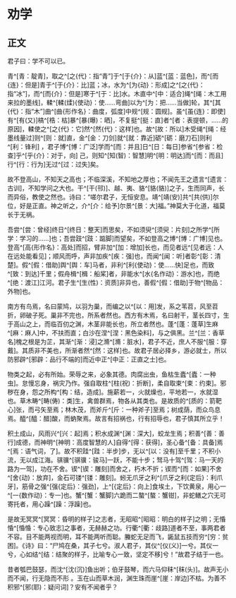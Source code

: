 # 劝学

## 正文

君子曰：学不可以已。

青^[青：靛青]，取之^[之{代}：指“青”]于^[于{介}：从]蓝^[蓝：蓝色]，而^[而{连}：但是]青于^[于{介}：比]蓝；冰，水为^[为{动}：形成]之^[之{代}：指“冰”]，而^[而{介}：但是]寒于^[于：比]水。木直中^[中：适合]绳^[绳：木工用来拉的墨线]，輮^[輮(煣){使动}：使……弯曲]以为^[为：把……当做]轮，其^[其{代}：指“木”]曲^[曲{形作名}：曲度，弧度]中规^[规：圆规]。虽^[虽{连}：即使]有^[有(又)]槁^[梏：枯]暴^[暴(曝)：晒]，不复挺^[挺：直]者^[者：表提顿，……的原因]，輮使之^[之{代}：它]然^[然{代}：这样]也。故^[故：所以]木受绳^[绳：经墨线量过]则^[则：就]直，金^[金：刀剑]就^[就：靠近]砺^[砺：磨刀石]则利^[利：锋利]
，君子博^[博：广泛]学而^[而：并且]日^[日：每日]参省^[参省：检查]乎^[乎{介}：对于，向]
己，则知^[知(智)：智慧]明^[明：明达]而^[而：而且]行^[行：行为]无过^[过：过失]矣。

故不登高山，不知天之高也；不临深溪，不知地之厚也；不闻先王之遗言^[遗言：古训]，不知学问之大也。干^[干(邗)]、越、夷、貉^[貉(貉)]之子，生而同声，长而异俗，教使之然也。诗曰：“嗟尔君子，无恒安息。靖^[靖(安)]共^[共(供)]尔位，好是正直。神之听之，介^[介：给予]尔景^[景：大]福。”神莫大于化道，福莫长于无祸。


吾尝^[尝：曾经]终日^[终日：整天]而思矣，不如须臾^[须臾：片刻]之所学^[所学：学习的……]也；吾尝跂^[跂：踮脚]而望矣，不如登高之博^[博：广博]见也。登高^[高{形作名}：高处]而招，臂非加^[加：增加]长也，而见者远^[见者远：人在远处能看见]；顺风而呼，声非加疾^[疾：强]也，而闻^[闻：听]者彰^[彰：清楚]。假^[假：借助]舆^[舆：车]马者，非利^[利{使动}：使……快]足也，而致^[致：到达]千里；假舟楫^[楫：船桨]者，非能水^[水{名作动}：游水]也，而绝^[绝：渡江]江河。君子生^[生(性)：资质]非异也，善假^[假：借助]于物^[物品：外物]也。

南方有鸟焉，名曰蒙鸠，以羽为巢，而编之以^[以：用]发，系之苇苕，风至苕折，卵破子死。巢非不完也，所系者然也。西方有木焉，名曰射干，茎长四寸，生于高山之上，而临百仞之渊，木茎非能长也，所立者然也。蓬^[蓬：蓬草]生麻^[麻：麻人]中，不扶而直；白沙在涅^[涅：黑色染料]，与之俱黑。兰^[兰：香草名]槐之根是为芷，其渐^[渐：浸]之滫^[滫：脏水]，君子不近，庶人不服^[服：穿戴]。其质非不美也，所渐者然^[然：这样]也。故君子居必择乡，游必就士，所以防邪辟^[邪辟：品行不端的]而近中正^[中正：正直之士]也。

物类之起，必有所始。荣辱之来，必象其德。肉腐出虫，鱼枯生蠹^[蠹：一种虫]。怠慢忘身，祸灾乃作。强自取柱^[柱(祝)：折断]，柔自取束^[束：约束]。邪秽在身，怨之所构^[构：结，造成]。施薪若一，火就燥也，平地若一，水就湿也。草木畴^[畴(俦)：类]生，禽兽群焉，物各从其类也。是故质的^[质的：箭靶心]张，而弓矢至焉；林木茂，而斧斤^[斤：一种斧子]至焉；树成荫，而众鸟息焉。醯^[醯：醋]酸，而蚋聚焉。故言有招祸也，行有招辱也，君子慎其所立乎！

积土成山，风雨兴^[兴：起]焉；积水成渊^[渊：深大]，蛟龙生焉；积善^[善：善行]成德，而神明^[神明：高度智慧的人]自得^[得：获得]，圣心备^[备：具备]焉^[焉：语气词，了]。故不积跬^[跬：半步]步，无以^[以：没有]至千里；不积小流，无以成江海。骐骥^[骐骥：骏马]一跃，不能十步；驽马十驾^[驾：马一天的路为一驾]，功在不舍。锲^[锲：雕刻]而舍之，朽木不折；锲而^[而：如果]不舍^[舍{动}：放弃]，金石可镂^[镂：雕刻]。蚓无爪牙之利^[爪牙之利{定后}：利爪牙]，筋骨之强^[强{定后}：强劲]，上^[{定后}：向上]食埃土，下饮黄泉，用心一^[一{数作动}：专一]也。蟹^[蟹：蟹脚]六跪而二螯^[螯：蟹钳]，非蛇鳝之穴无可寄托者，用心躁^[躁：浮躁]也。

是故无冥冥^[冥冥：昏明的样子]之志者，无昭昭^[昭昭：明白的样子]之明；无惛惛^[惛惛：专心致志]之事者，无赫赫之功。行衢^[衢：歧路]道者不至，事两君者不容。目不能两视而明，耳不能两听而聪。螣蛇无足而飞，鼫鼠五技而穷^[穷：贫困]。《诗》曰：“尸鸠在桑，其子七兮。淑人君子，其仪^[仪(义)]一兮。其仪一兮，心如结^[结：结聚的样子，比喻专心一致，坚定不移]兮！”故君子结于一也。

昔者瓠巴鼓瑟，而沈^[沈(沉)]鱼出听；伯牙鼓琴，而六马仰秣^[秣(头)]。故声无小而不闻，行无隐而不形 。玉在山而草木润，渊生珠而崖^[崖：岸边]不枯。为善不积邪^[邪(耶)：疑问词]？安有不闻者乎？

